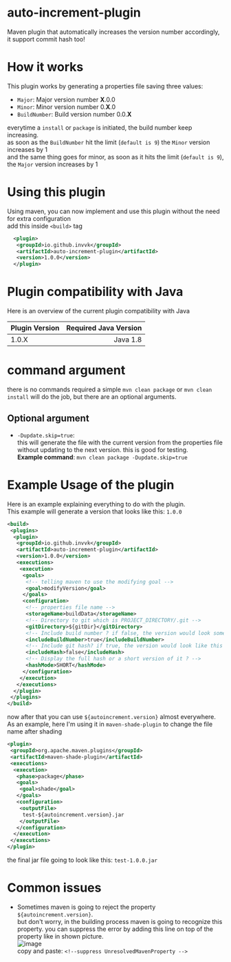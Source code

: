 # auto-increment-plugin
Maven plugin that automatically increases the version number accordingly, it support commit hash too!

# How it works
This plugin works by generating a properties file saving three values:
 - `Major`: Major version number **X**.0.0
 - `Minor`: Minor version number 0.**X**.0
 - `BuildNumber`: Build version number 0.0.**X**

everytime a `install` or `package` is initiated, the build number keep increasing.<br>
as soon as the `BuildNumber` hit the limit (`default is 9`) the `Minor` version increases by 1<br>
and the same thing goes for minor, as soon as it hits the limit (`default is 9`), the `Major` version increases by 1

# Using this plugin
Using maven, you can now implement and use this plugin without the need for extra configuration<br>
add this inside `<build>` tag
```xml
  <plugin>
   <groupId>io.github.invvk</groupId>
   <artifactId>auto-increment-plugin</artifactId>
   <version>1.0.0</version>
  </plugin>
```
# Plugin compatibility with Java
Here is an overview of the current plugin compatibility with Java

| Plugin Version  | Required Java Version |
| --------------- | ---------------------:|
| 1.0.X           | Java 1.8              |

# command argument
there is no commands required a simple `mvn clean package` or `mvn clean install` will do the job, but there are an optional arguments.
 ## Optional argument
 - `-Dupdate.skip=true`: <br>
 this will generate the file with the current version from the properties file without updating to the next version. this is good for testing.<br>
 **Example command**: `mvn clean package -Dupdate.skip=true`
 
 # Example Usage of the plugin
Here is an example explaining everything to do with the plugin.<br>
This example will generate a version that looks like this: `1.0.0`
```xml
<build>
 <plugins>
  <plugin>
   <groupId>io.github.invvk</groupId>
   <artifactId>auto-increment-plugin</artifactId>
   <version>1.0.0</version>
   <executions>
    <execution>
     <goals>
      <!-- telling maven to use the modifying goal -->
      <goal>modifyVersion</goal>
     </goals>
     <configuration>
      <!-- properties file name -->
      <storageName>buildData</storageName>
      <!-- Directory to git which is PROJECT_DIRECTORY/.git -->
      <gitDirectory>${gitDir}</gitDirectory>
      <!-- Include build number ? if false, the version would look something like this: 1.0 -->
      <includeBuildNumber>true</includeBuildNumber>
      <!-- Include git hash? if true, the version would look like this 1.0.0-COMMIT_HASH depending if you disabled the build number or not -->
      <includeHash>false</includeHash>
      <!-- Display the full hash or a short version of it ? -->
      <hashMode>SHORT</hashMode>
     </configuration>
    </execution>
   </executions>
  </plugin>
 </plugins>
</build>
```
now after that you can use `${autoincrement.version}` almost everywhere.<br>
As an example, here I'm using it in `maven-shade-plugin` to change the file name after shading
```xml
<plugin>
 <groupId>org.apache.maven.plugins</groupId>
 <artifactId>maven-shade-plugin</artifactId>
 <executions>
  <execution>
   <phase>package</phase>
   <goals>
    <goal>shade</goal>
   </goals>
   <configuration>
    <outputFile>
     test-${autoincrement.version}.jar
    </outputFile>
   </configuration>
  </execution>
 </executions>
</plugin>
```
the final jar file going to look like this: `test-1.0.0.jar`

# Common issues
 - Sometimes maven is going to reject the property `${autoincrement.version}`.<br> but don't worry, in the building process maven is going to recognize this property. you can suppress the error by adding this line on top of the property like in shown picture.
<br>![image](https://i.ibb.co/0n56gWC/Capture.png) <br>
 copy and paste: `<!--suppress UnresolvedMavenProperty -->` 
